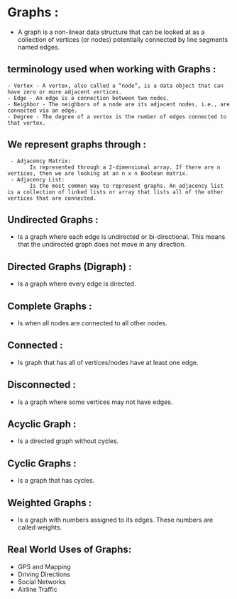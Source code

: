 # Graphs : 

  - A graph is a non-linear data structure that can be looked at as a collection of vertices (or nodes) potentially 
    connected by line segments named edges.


## terminology used when working with Graphs :

    - Vertex - A vertex, also called a “node”, is a data object that can have zero or more adjacent vertices.
    - Edge - An edge is a connection between two nodes.
    - Neighbor - The neighbors of a node are its adjacent nodes, i.e., are connected via an edge.
    - Degree - The degree of a vertex is the number of edges connected to that vertex. 

## We represent graphs through :

     - Adjacency Matrix:
           Is represented through a 2-dimensional array. If there are n vertices, then we are looking at an n x n Boolean matrix.
     - Adjacency List:
           Is the most common way to represent graphs. An adjacency list is a collection of linked lists or array that lists all of the other vertices that are connected.


## Undirected Graphs :

 - Is a graph where each edge is undirected or bi-directional. This means that the undirected graph does not move in any 
   direction.
## Directed Graphs (Digraph) :
 - Is a graph where every edge is directed.

## Complete Graphs :
  - Is when all nodes are connected to all other nodes.

## Connected :
  - Is graph that has all of vertices/nodes have at least one edge.

## Disconnected :
  - Is a graph where some vertices may not have edges.

## Acyclic Graph :
 - Is a directed graph without cycles.

## Cyclic Graphs :
 - Is a graph that has cycles.

## Weighted Graphs :

 - Is a graph with numbers assigned to its edges. These numbers are called weights.

## Real World Uses of Graphs:
  - GPS and Mapping
  - Driving Directions
  - Social Networks
  - Airline Traffic

